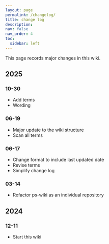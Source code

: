 ```yaml
---
layout: page
permalink: /changelog/
title: change log
description:
nav: false
nav_order: 4
toc:
  sidebar: left
---
```


This page records major changes in this wiki.

## 2025

### 10-30

- Add terms
- Wording

### 06-19

- Major update to the wiki structure
- Scan all terms

### 06-17

- Change format to include last updated date
- Revise terms
- Simplify change log

### 03-14

- Refactor ps-wiki as an individual repository

## 2024

### 12-11

- Start this wiki
